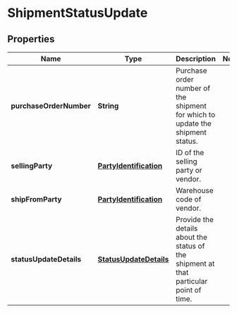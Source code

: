 
# ShipmentStatusUpdate

## Properties
Name | Type | Description | Notes
------------ | ------------- | ------------- | -------------
**purchaseOrderNumber** | **String** | Purchase order number of the shipment for which to update the shipment status. | 
**sellingParty** | [**PartyIdentification**](PartyIdentification.md) | ID of the selling party or vendor. | 
**shipFromParty** | [**PartyIdentification**](PartyIdentification.md) | Warehouse code of vendor. | 
**statusUpdateDetails** | [**StatusUpdateDetails**](StatusUpdateDetails.md) | Provide the details about the status of the shipment at that particular point of time. | 



